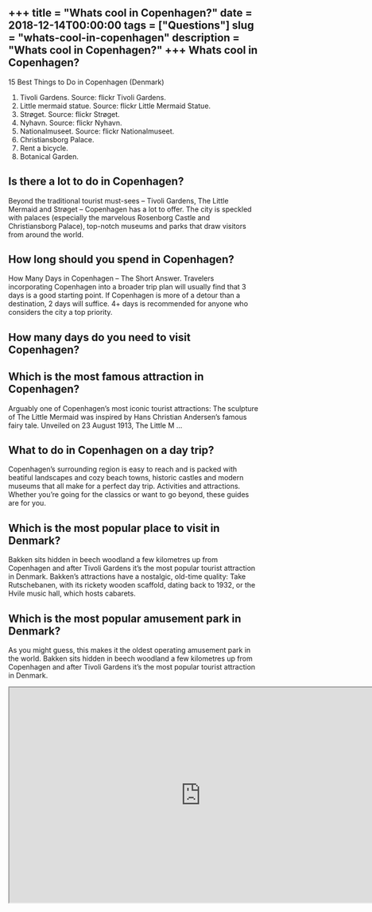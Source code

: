 +++
title = "Whats cool in Copenhagen?"
date = 2018-12-14T00:00:00
tags = ["Questions"]
slug = "whats-cool-in-copenhagen"
description = "Whats cool in Copenhagen?"
+++
Whats cool in Copenhagen?
-------------------------

15 Best Things to Do in Copenhagen (Denmark)

1. Tivoli Gardens. Source: flickr Tivoli Gardens.
2. Little mermaid statue. Source: flickr Little Mermaid Statue.
3. Strøget. Source: flickr Strøget.
4. Nyhavn. Source: flickr Nyhavn.
5. Nationalmuseet. Source: flickr Nationalmuseet.
6. Christiansborg Palace.
7. Rent a bicycle.
8. Botanical Garden.

Is there a lot to do in Copenhagen?
-----------------------------------

Beyond the traditional tourist must-sees – Tivoli Gardens, The Little Mermaid and Strøget – Copenhagen has a lot to offer. The city is speckled with palaces (especially the marvelous Rosenborg Castle and Christiansborg Palace), top-notch museums and parks that draw visitors from around the world.

How long should you spend in Copenhagen?
----------------------------------------

How Many Days in Copenhagen – The Short Answer. Travelers incorporating Copenhagen into a broader trip plan will usually find that 3 days is a good starting point. If Copenhagen is more of a detour than a destination, 2 days will suffice. 4+ days is recommended for anyone who considers the city a top priority.

How many days do you need to visit Copenhagen?
----------------------------------------------

Which is the most famous attraction in Copenhagen?
--------------------------------------------------

Arguably one of Copenhagen’s most iconic tourist attractions: The sculpture of The Little Mermaid was inspired by Hans Christian Andersen’s famous fairy tale. Unveiled on 23 August 1913, The Little M …

What to do in Copenhagen on a day trip?
---------------------------------------

Copenhagen’s surrounding region is easy to reach and is packed with beatiful landscapes and cozy beach towns, historic castles and modern museums that all make for a perfect day trip. Activities and attractions. Whether you’re going for the classics or want to go beyond, these guides are for you.

Which is the most popular place to visit in Denmark?
----------------------------------------------------

Bakken sits hidden in beech woodland a few kilometres up from Copenhagen and after Tivoli Gardens it’s the most popular tourist attraction in Denmark. Bakken’s attractions have a nostalgic, old-time quality: Take Rutschebanen, with its rickety wooden scaffold, dating back to 1932, or the Hvile music hall, which hosts cabarets.

Which is the most popular amusement park in Denmark?
----------------------------------------------------

As you might guess, this makes it the oldest operating amusement park in the world. Bakken sits hidden in beech woodland a few kilometres up from Copenhagen and after Tivoli Gardens it’s the most popular tourist attraction in Denmark.

<iframe allow="accelerometer; autoplay; clipboard-write; encrypted-media; gyroscope; picture-in-picture" allowfullscreen="" class="__youtube_prefs__  epyt-is-override  no-lazyload" data-no-lazy="1" data-origheight="433" data-origwidth="770" data-skipgform_ajax_framebjll="" height="433" id="_ytid_33723" loading="lazy" src="https://www.youtube.com/embed/yHZlNfWuA7g?enablejsapi=1&autoplay=0&cc_load_policy=0&cc_lang_pref=&iv_load_policy=1&loop=0&modestbranding=0&rel=1&fs=1&playsinline=0&autohide=2&theme=dark&color=red&controls=1&" title="YouTube player" width="770"></iframe>